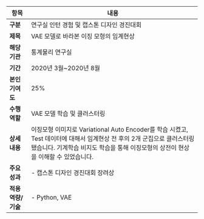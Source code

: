 
|항목|내용|
|------|---|
|**구분**|연구실 인턴 경험 및 캡스톤 디자인 경진대회|
|**제목**|VAE 모델로 바라본 이징 모형의 임계현상|
|**해당기관**|통계물리 연구실|
|**기간**|2020년 3월~2020년 8월|
|**본인기여도**|25%|
|**수행역할**|VAE 모델 학습 및 클러스터링|
|**상세내용**|이징모형 이미지로 Variational Auto Encoder를 학습 시켰고, Test 데이터에 대해서 임계현상 전 후의 2개 군집으로 클러스터링 됐습니다. 기계학습 비지도 학습을 통해 이징모형의 상전이 현상을 이해할 수 있었습니다.|
|**주요성과**| - 캡스톤 디자인 경진대회 장려상
|**적용 역량/기술**|- Python, VAE|


